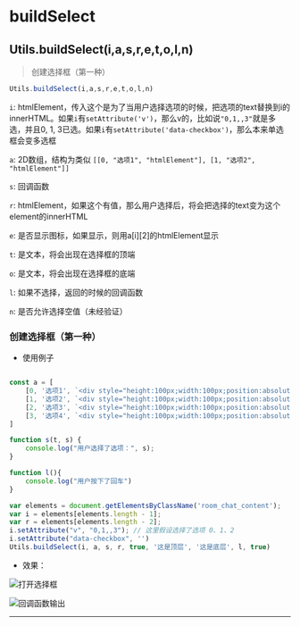 # buildSelect

## Utils.buildSelect(i,a,s,r,e,t,o,l,n)

> 创建选择框（第一种）

```javascript
Utils.buildSelect(i,a,s,r,e,t,o,l,n)
```

```i```: htmlElement，传入这个是为了当用户选择选项的时候，把选项的text替换到i的innerHTML。如果```i```有```setAttribute('v')```，那么v的，比如说```"0,1,,3"```就是多选，并且0, 1, 3已选。如果```i```有```setAttribute('data-checkbox')```，那么本来单选框会变多选框

```a```: 2D数组，结构为类似 ```[[0, "选项1", "htmlElement"], [1, "选项2", "htmlElement"]]```

```s```: 回调函数

```r```: htmlElement，如果这个有值，那么用户选择后，将会把选择的text变为这个element的innerHTML

```e```: 是否显示图标，如果显示，则用a[i][2]的htmlElement显示

```t```: 是文本，将会出现在选择框的顶端

```o```: 是文本，将会出现在选择框的底端

```l```: 如果不选择，返回的时候的回调函数

```n```: 是否允许选择空值（未经验证）


### 创建选择框（第一种）

- 使用例子

```javascript

const a = [
    [0, '选项1', `<div style="height:100px;width:100px;position:absolute;top:0;left:0;"><div class="bgImgBox"><img class="bgImg" loading="lazy" decoding="async" src="http://r.iirose.com/i/24/1/19/1/5954-6L.jpg#e" onerror="this.style.display='none';"><div class="fullBox"></div></div></div>`],
    [1, '选项2', `<div style="height:100px;width:100px;position:absolute;top:0;left:0;"><div class="bgImgBox"><img class="bgImg" loading="lazy" decoding="async" src="http://r.iirose.com/i/24/1/19/1/5954-6L.jpg#e" onerror="this.style.display='none';"><div class="fullBox"></div></div></div>`],
    [2, '选项3', `<div style="height:100px;width:100px;position:absolute;top:0;left:0;"><div class="bgImgBox"><img class="bgImg" loading="lazy" decoding="async" src="http://r.iirose.com/i/24/1/19/1/5954-6L.jpg#e" onerror="this.style.display='none';"><div class="fullBox"></div></div></div>`],
    [3, '选项4', `<div style="height:100px;width:100px;position:absolute;top:0;left:0;"><div class="bgImgBox"><img class="bgImg" loading="lazy" decoding="async" src="http://r.iirose.com/i/24/1/19/1/5954-6L.jpg#e" onerror="this.style.display='none';"><div class="fullBox"></div></div></div>`]
]

function s(t, s) {
    console.log("用户选择了选项：", s);
}

function l(){
    console.log("用户按下了回车")
}

var elements = document.getElementsByClassName('room_chat_content');
var i = elements[elements.length - 1];
var r = elements[elements.length - 2];
i.setAttribute("v", "0,1,,3"); // 这里假设选择了选项 0、1、2
i.setAttribute("data-checkbox", '')
Utils.buildSelect(i, a, s, r, true, '这是顶层', '这是底层', l, true)

```

- 效果：

![打开选择框](https://static.codemao.cn/i/24/4/30/13/4241-VL.png)

![回调函数输出](https://static.codemao.cn/i/24/4/30/13/4320-28.png)

---
